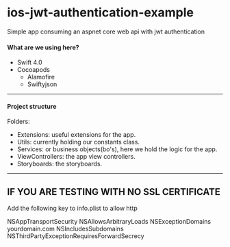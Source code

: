 # ios-jwt-authentication-example
Simple app consuming an aspnet core web api with jwt authentication

#### What are we using here?

* Swift 4.0
* Cocoapods
  * Alamofire
  * Swiftyjson
---


#### Project structure

Folders:
* Extensions: useful extensions for the app.
* Utils: currently holding our constants class.
* Services: or business objects(bo's), here we hold the logic for the app.
* ViewControllers: the app view controllers.
* Storyboards: the storyboards.
---

## IF YOU ARE TESTING WITH NO SSL CERTIFICATE

Add the following key to info.plist to allow http

<key>NSAppTransportSecurity</key>
    <dict>
        <key>NSAllowsArbitraryLoads</key>
        <true/>
        <key>NSExceptionDomains</key>
        <dict>
            <key>yourdomain.com</key>
            <dict>
                <key>NSIncludesSubdomains</key>
                <true/>
                <key>NSThirdPartyExceptionRequiresForwardSecrecy</key>
                <false/>
            </dict>
       </dict>
  </dict>
